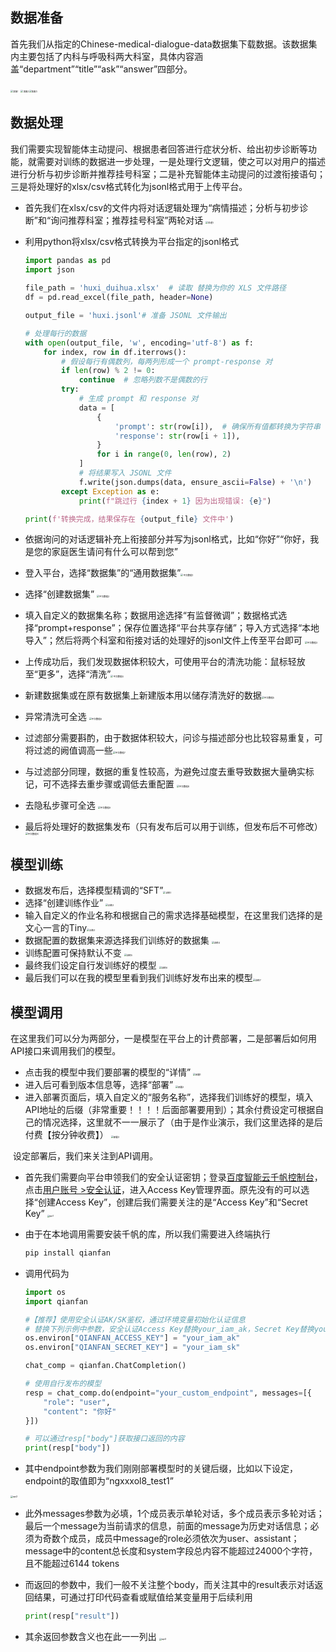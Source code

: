 ##  数据准备

​	首先我们从指定的Chinese-medical-dialogue-data数据集下载数据。该数据集内主要包括了内科与呼吸科两大科室，具体内容涵盖“department”“title”“ask”“answer”四部分。

<img src="C:\Users\90863\Desktop\千帆智能体开发\插图\准备1.png" alt="准备1" style="zoom:25%;" /> <img src="C:\Users\90863\Desktop\千帆智能体开发\插图\准备2.png" alt="准备2" style="zoom:25%;" /><img src="C:\Users\90863\Desktop\千帆智能体开发\插图\准备3.png" alt="准备3" style="zoom:25%;" />



## 数据处理

​	我们需要实现智能体主动提问、根据患者回答进行症状分析、给出初步诊断等功能，就需要对训练的数据进一步处理，一是处理行文逻辑，使之可以对用户的描述进行分析与初步诊断并推荐挂号科室；二是补充智能体主动提问的过渡衔接语句；三是将处理好的xlsx/csv格式转化为jsonl格式用于上传平台。

* 首先我们在xlsx/csv的文件内将对话逻辑处理为“病情描述；分析与初步诊断”和“询问推荐科室；推荐挂号科室”两轮对话                                                                                                        <img src="C:\Users\90863\Desktop\千帆智能体开发\插图\处理1.png" alt="处理1" style="zoom:25%;" />

* 利用python将xlsx/csv格式转换为平台指定的jsonl格式

  ```python
  import pandas as pd
  import json
   
  file_path = 'huxi_duihua.xlsx'  # 读取 替换为你的 XLS 文件路径
  df = pd.read_excel(file_path, header=None)
  
  output_file = 'huxi.jsonl'# 准备 JSONL 文件输出
  
  # 处理每行的数据
  with open(output_file, 'w', encoding='utf-8') as f:
      for index, row in df.iterrows():
          # 假设每行有偶数列，每两列形成一个 prompt-response 对
          if len(row) % 2 != 0:
              continue  # 忽略列数不是偶数的行
          try:
              # 生成 prompt 和 response 对
              data = [
                  {
                      'prompt': str(row[i]),  # 确保所有值都转换为字符串
                      'response': str(row[i + 1]),
                  }
                  for i in range(0, len(row), 2)
              ]
              # 将结果写入 JSONL 文件
              f.write(json.dumps(data, ensure_ascii=False) + '\n')
          except Exception as e:
              print(f"跳过行 {index + 1} 因为出现错误: {e}")
  
  print(f'转换完成，结果保存在 {output_file} 文件中')
  ```

* 依据询问的对话逻辑补充上衔接部分并写为jsonl格式，比如“你好”“你好，我是您的家庭医生请问有什么可以帮到您”

* 登入平台，选择“数据集”的“通用数据集”<img src="C:\Users\90863\Desktop\千帆智能体开发\插图\平台数据1.png" alt="平台数据1" style="zoom:25%;" />

* 选择“创建数据集”                                 <img src="C:\Users\90863\Desktop\千帆智能体开发\插图\平台数据2.png" alt="平台数据2" style="zoom:25%;" />

* 填入自定义的数据集名称；数据用途选择“有监督微调”；数据格式选择“prompt+response”；保存位置选择“平台共享存储”；导入方式选择“本地导入”；然后将两个科室和衔接对话的处理好的jsonl文件上传至平台即可                                                                                      <img src="C:\Users\90863\Desktop\千帆智能体开发\插图\平台数据3.png" alt="平台数据3" style="zoom:25%;" />

* 上传成功后，我们发现数据体积较大，可使用平台的清洗功能：鼠标轻放至“更多”，选择“清洗”<img src="C:\Users\90863\Desktop\千帆智能体开发\插图\平台数据4.png" alt="平台数据4" style="zoom:25%;" />

* 新建数据集或在原有数据集上新建版本用以储存清洗好的数据<img src="C:\Users\90863\Desktop\千帆智能体开发\插图\平台数据5.png" alt="平台数据5" style="zoom:25%;" />

* 异常清洗可全选                                                                    <img src="C:\Users\90863\Desktop\千帆智能体开发\插图\平台数据6.png" alt="平台数据6" style="zoom:25%;" />

* 过滤部分需要斟酌，由于数据体积较大，问诊与描述部分也比较容易重复，可将过滤的阙值调高一些<img src="C:\Users\90863\Desktop\千帆智能体开发\插图\平台数据7.png" alt="平台数据7" style="zoom:25%;" />

* 与过滤部分同理，数据的重复性较高，为避免过度去重导致数据大量确实标记，可不选择去重步骤或调低去重配置                                                    <img src="C:\Users\90863\Desktop\千帆智能体开发\插图\平台数据8.png" alt="平台数据8" style="zoom:25%;" />

* 去隐私步骤可全选                                                            <img src="C:\Users\90863\Desktop\千帆智能体开发\插图\平台数据9.png" alt="平台数据9" style="zoom:25%;" />

* 最后将处理好的数据集发布（只有发布后可以用于训练，但发布后不可修改）<img src="C:\Users\90863\Desktop\千帆智能体开发\插图\平台数据10.png" alt="平台数据10" style="zoom:25%;" />

  

##  模型训练

* 数据发布后，选择模型精调的“SFT”<img src="C:\Users\90863\Desktop\千帆智能体开发\插图\训练1.png" alt="训练1" style="zoom:25%;" />
* 选择“创建训练作业”                                                   <img src="C:\Users\90863\Desktop\千帆智能体开发\插图\训练2.png" alt="训练2" style="zoom:25%;" />
* 输入自定义的作业名称和根据自己的需求选择基础模型，在这里我们选择的是文心一言的Tiny<img src="C:\Users\90863\Desktop\千帆智能体开发\插图\训练3.png" alt="训练3" style="zoom:25%;" />
* 数据配置的数据集来源选择我们训练好的数据集              <img src="C:\Users\90863\Desktop\千帆智能体开发\插图\训练4.png" alt="训练4" style="zoom:25%;" />
* 训练配置可保持默认不变                                              <img src="C:\Users\90863\Desktop\千帆智能体开发\插图\训练5.png" alt="训练5" style="zoom:25%;" />
* 最终我们设定自行发训练好的模型                                                                        <img src="C:\Users\90863\Desktop\千帆智能体开发\插图\训练6.png" alt="训练6" style="zoom:25%;" />
* 最后我们可以在我的模型里看到我们训练好发布出来的模型<img src="C:\Users\90863\Desktop\千帆智能体开发\插图\训练7.png" alt="训练7" style="zoom:25%;" />

 

##  模型调用

​	在这里我们可以分为两部分，一是模型在平台上的计费部署，二是部署后如何用API接口来调用我们的模型。

* 点击我的模型中我们要部署的模型的“详情”                <img src="C:\Users\90863\Desktop\千帆智能体开发\插图\部署1.png" alt="部署1" style="zoom:25%;" />
* 进入后可看到版本信息等，选择“部署”                        <img src="C:\Users\90863\Desktop\千帆智能体开发\插图\部署2.png" alt="部署2" style="zoom:25%;" />
* 进入部署页面后，填入自定义的“服务名称”，选择我们训练好的模型，填入API地址的后缀（非常重要！！！！后面部署要用到）；其余付费设定可根据自己的情况选择，这里就不一一展示了（由于是作业演示，我们这里选择的是后付费【按分钟收费】）                     <img src="C:\Users\90863\Desktop\千帆智能体开发\插图\部署3.png" alt="部署3" style="zoom:25%;" />



​	设定部署后，我们来关注到API调用。

* 首先我们需要向平台申领我们的安全认证密钥；登录[百度智能云千帆控制台](https://console.bce.baidu.com/iam/#/iam/accesslist)，点击[用户账号 >安全认证](https://console.bce.baidu.com/iam/#/iam/accesslist)，进入Access Key管理界面。原先没有的可以选择“创建Access Key”，创建后我们需要关注的是“Access Key”和“Secret Key”                <img src="C:\Users\90863\Desktop\千帆智能体开发\插图\api1.png" alt="api1" style="zoom:25%;" />

* 由于在本地调用需要安装千帆的库，所以我们需要进入终端执行

  ```python
  pip install qianfan 
  ```

* 调用代码为

  ```python
  import os
  import qianfan
  
  #【推荐】使用安全认证AK/SK鉴权，通过环境变量初始化认证信息
  # 替换下列示例中参数，安全认证Access Key替换your_iam_ak，Secret Key替换your_iam_sk
  os.environ["QIANFAN_ACCESS_KEY"] = "your_iam_ak"
  os.environ["QIANFAN_SECRET_KEY"] = "your_iam_sk"
  
  chat_comp = qianfan.ChatCompletion()
  
  # 使用自行发布的模型
  resp = chat_comp.do(endpoint="your_custom_endpoint", messages=[{
      "role": "user",
      "content": "你好"
  }])
  
  # 可以通过resp["body"]获取接口返回的内容
  print(resp["body"])
  ```

* 其中endpoint参数为我们刚刚部署模型时的关键后缀，比如以下设定，endpoint的取值即为“ngxxxol8_test1”

<img src="C:\Users\90863\Desktop\千帆智能体开发\插图\api2.png" alt="api2" style="zoom:25%;" />

* 此外messages参数为必填，1个成员表示单轮对话，多个成员表示多轮对话；最后一个message为当前请求的信息，前面的message为历史对话信息；必须为奇数个成员，成员中message的role必须依次为user、assistant；message中的content总长度和system字段总内容不能超过24000个字符，且不能超过6144 tokens

* 而返回的参数中，我们一般不关注整个body，而关注其中的result表示对话返回结果，可通过打印代码查看或赋值给某变量用于后续利用

  ```python
  print(resp["result"])
  ```

* 其余返回参数含义也在此一一列出                                                                              <img src="C:\Users\90863\Desktop\千帆智能体开发\插图\api3.png" alt="api3" style="zoom:25%;" />

  